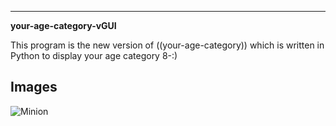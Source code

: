---
__your-age-category-vGUI__

This program is the new version of ((your-age-category)) which is written in Python to display your age category 8-:)



## Images
![Minion](Pictures/run.png)
